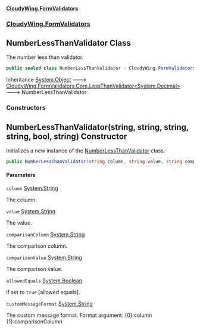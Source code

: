 #### [CloudyWing.FormValidators](index.md 'index')
### [CloudyWing.FormValidators](CloudyWing.FormValidators.md 'CloudyWing.FormValidators')

## NumberLessThanValidator Class

The number less than validator.

```csharp
public sealed class NumberLessThanValidator : CloudyWing.FormValidators.Core.LessThanValidator<decimal>
```

Inheritance [System.Object](https://docs.microsoft.com/en-us/dotnet/api/System.Object 'System.Object') &#129106; [CloudyWing.FormValidators.Core.LessThanValidator&lt;](CloudyWing.FormValidators.Core.LessThanValidator_T_.md 'CloudyWing.FormValidators.Core.LessThanValidator<T>')[System.Decimal](https://docs.microsoft.com/en-us/dotnet/api/System.Decimal 'System.Decimal')[&gt;](CloudyWing.FormValidators.Core.LessThanValidator_T_.md 'CloudyWing.FormValidators.Core.LessThanValidator<T>') &#129106; NumberLessThanValidator
### Constructors

<a name='CloudyWing.FormValidators.NumberLessThanValidator.NumberLessThanValidator(string,string,string,string,bool,string)'></a>

## NumberLessThanValidator(string, string, string, string, bool, string) Constructor

Initializes a new instance of the [NumberLessThanValidator](CloudyWing.FormValidators.NumberLessThanValidator.md 'CloudyWing.FormValidators.NumberLessThanValidator') class.

```csharp
public NumberLessThanValidator(string column, string value, string comparisonColumn, string comparisonValue, bool allowedEquals=true, string customMessageFormat=null);
```
#### Parameters

<a name='CloudyWing.FormValidators.NumberLessThanValidator.NumberLessThanValidator(string,string,string,string,bool,string).column'></a>

`column` [System.String](https://docs.microsoft.com/en-us/dotnet/api/System.String 'System.String')

The column.

<a name='CloudyWing.FormValidators.NumberLessThanValidator.NumberLessThanValidator(string,string,string,string,bool,string).value'></a>

`value` [System.String](https://docs.microsoft.com/en-us/dotnet/api/System.String 'System.String')

The value.

<a name='CloudyWing.FormValidators.NumberLessThanValidator.NumberLessThanValidator(string,string,string,string,bool,string).comparisonColumn'></a>

`comparisonColumn` [System.String](https://docs.microsoft.com/en-us/dotnet/api/System.String 'System.String')

The comparison column.

<a name='CloudyWing.FormValidators.NumberLessThanValidator.NumberLessThanValidator(string,string,string,string,bool,string).comparisonValue'></a>

`comparisonValue` [System.String](https://docs.microsoft.com/en-us/dotnet/api/System.String 'System.String')

The comparison value.

<a name='CloudyWing.FormValidators.NumberLessThanValidator.NumberLessThanValidator(string,string,string,string,bool,string).allowedEquals'></a>

`allowedEquals` [System.Boolean](https://docs.microsoft.com/en-us/dotnet/api/System.Boolean 'System.Boolean')

if set to `true` [allowed equals].

<a name='CloudyWing.FormValidators.NumberLessThanValidator.NumberLessThanValidator(string,string,string,string,bool,string).customMessageFormat'></a>

`customMessageFormat` [System.String](https://docs.microsoft.com/en-us/dotnet/api/System.String 'System.String')

The custom message format. Format argument: {0}:column {1}:comparisonColumn